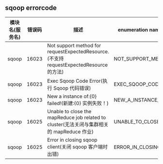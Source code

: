 ## sqoop errorcode

| 模块名(服务名) | 错误码  | 描述 |enumeration name(枚举)| Exception Class(类名)|
| -------- | -------- | ----- |-----|-----|
|sqoop|16023|Not support method for requestExpectedResource.(不支持 requestExpectedResource 的方法)|NOT_SUPPORT_METHON|SqoopErrorCodeSummary|
|sqoop|16023|Exec Sqoop Code Error(执行 Sqoop 代码错误)|EXEC_SQOOP_CODE_ERROR|SqoopErrorCodeSummary|
|sqoop|16023|New a instance of:{0} failed!(新建:{0} 实例失败！)|NEW_A_INSTANCE_OF|SqoopErrorCodeSummary|
|sqoop|16025|Unable to close the mapReduce job related to cluster(无法关闭与集群相关的 mapReduce 作业)|UNABLE_TO_CLOSE|SqoopErrorCodeSummary|
|sqoop|16025|Error in closing sqoop client(关闭 sqoop 客户端时出错)|ERROR_IN_CLOSING|SqoopErrorCodeSummary|